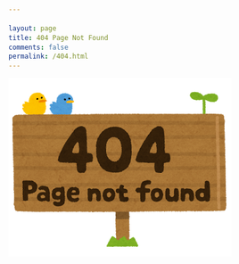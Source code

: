 ```yaml
---

layout: page
title: 404 Page Not Found
comments: false
permalink: /404.html
---
```

![404 NOT FOUND](assets/images/404.png)